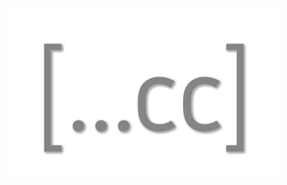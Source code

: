 ![](https://raw.githubusercontent.com/CoderCollective-uk/.github/main/profile/assets/logo-nobg.svg)
